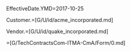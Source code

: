 EffectiveDate.YMD=2017-10-25

Customer.=[G/U/id/acme_incorporated.md]

Vendor.=[G/U/id/quake_incorporated.md]

=[G/TechContractsCom-ITMA-CmA/Form/0.md]


